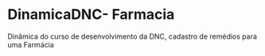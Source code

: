 # DinamicaDNC- Farmacia

Dinâmica do curso de desenvolvimento da DNC, cadastro de remédios para uma Farmácia

